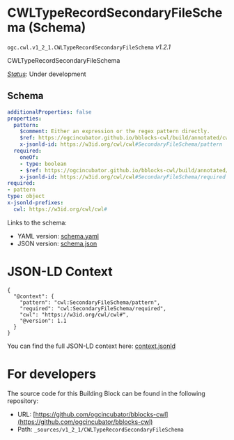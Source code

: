
# CWLTypeRecordSecondaryFileSchema (Schema)

`ogc.cwl.v1_2_1.CWLTypeRecordSecondaryFileSchema` *v1.2.1*

CWLTypeRecordSecondaryFileSchema

[*Status*](http://www.opengis.net/def/status): Under development

## Schema

```yaml
additionalProperties: false
properties:
  pattern:
    $comment: Either an expression or the regex pattern directly.
    $ref: https://ogcincubator.github.io/bblocks-cwl/build/annotated/cwl/v1_2_1/CWLExpression/schema.yaml
    x-jsonld-id: https://w3id.org/cwl/cwl#SecondaryFileSchema/pattern
  required:
    oneOf:
    - type: boolean
    - $ref: https://ogcincubator.github.io/bblocks-cwl/build/annotated/cwl/v1_2_1/CWLExpression/schema.yaml
    x-jsonld-id: https://w3id.org/cwl/cwl#SecondaryFileSchema/required
required:
- pattern
type: object
x-jsonld-prefixes:
  cwl: https://w3id.org/cwl/cwl#

```

Links to the schema:

* YAML version: [schema.yaml](https://ogcincubator.github.io/bblocks-cwl/build/annotated/cwl/v1_2_1/CWLTypeRecordSecondaryFileSchema/schema.json)
* JSON version: [schema.json](https://ogcincubator.github.io/bblocks-cwl/build/annotated/cwl/v1_2_1/CWLTypeRecordSecondaryFileSchema/schema.yaml)


# JSON-LD Context

```jsonld
{
  "@context": {
    "pattern": "cwl:SecondaryFileSchema/pattern",
    "required": "cwl:SecondaryFileSchema/required",
    "cwl": "https://w3id.org/cwl/cwl#",
    "@version": 1.1
  }
}
```

You can find the full JSON-LD context here:
[context.jsonld](https://ogcincubator.github.io/bblocks-cwl/build/annotated/cwl/v1_2_1/CWLTypeRecordSecondaryFileSchema/context.jsonld)


# For developers

The source code for this Building Block can be found in the following repository:

* URL: [https://github.com/ogcincubator/bblocks-cwl](https://github.com/ogcincubator/bblocks-cwl)
* Path: `_sources/v1_2_1/CWLTypeRecordSecondaryFileSchema`


